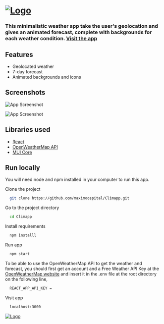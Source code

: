 # [![Logo](https://i.imgur.com/KruXczo.png)](https://maximoospital.github.io/Climapp/)

### This minimalistic weather app take the user's geolocation and gives an animated forecast, complete with backgrounds for each weather condition. [Visit the app](https://maximoospital.github.io/Climapp/)

## Features

- Geolocated weather
- 7-day forecast
- Animated backgrounds and icons


## Screenshots

![App Screenshot](https://i.imgur.com/mnUbaYn.png)

![App Screenshot](https://i.imgur.com/oDfo3xK.png)


## Libraries used

 - [React](https://github.com/facebook/react)
 - [OpenWeatherMap API](https://openweathermap.org/)
 - [MUI Core](https://github.com/mui/material-ui)

## Run locally

You will need node and npm installed in your computer to run this app.

Clone the project

```bash
  git clone https://github.com/maximoospital/Climapp.git
```

Go to the project directory

```bash
  cd Climapp
```

Install requirements

```bash
  npm installl
```
Run app

```bash
  npm start
```
To be able to use the OpenWeatherMap API to get the weather and forecast, you should first get an account and a Free Weather API Key at the [OpenWeatherMap website](https://openweathermap.org/appid) and insert it in the .env file at the root directory on the following line,

```bash
  REACT_APP_API_KEY =
```

Visit app

```bash
  localhost:3000
```

[![Logo](https://i.imgur.com/XlF4lM5.png)](https://github.com/maximoospital) 
